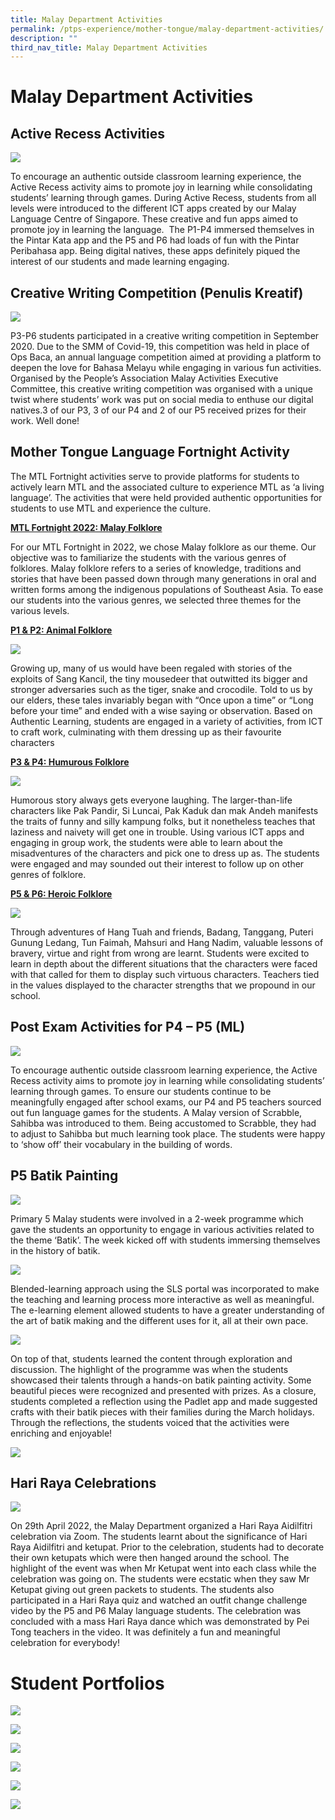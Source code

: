 ```yaml
---
title: Malay Department Activities
permalink: /ptps-experience/mother-tongue/malay-department-activities/
description: ""
third_nav_title: Malay Department Activities
---
```

# Malay Department Activities

## Active Recess Activities

![](/images/PTPS%20Experience/Malay%201.jpg)

To encourage an authentic outside classroom learning experience, the Active Recess activity aims to promote joy in learning while consolidating students’ learning through games. During Active Recess, students from all levels were introduced to the different ICT apps created by our Malay Language Centre of Singapore. These creative and fun apps aimed to promote joy in learning the language.  The P1-P4 immersed themselves in the Pintar Kata app and the P5 and P6 had loads of fun with the Pintar Peribahasa app. Being digital natives, these apps definitely piqued the interest of our students and made learning engaging.

## Creative Writing Competition (Penulis Kreatif)


![](/images/PTPS%20Experience/Malay%202.jpg)

P3-P6 students participated in a creative writing competition in September 2020. Due to the SMM of Covid-19, this competition was held in place of Ops Baca, an annual language competition aimed at providing a platform to deepen the love for Bahasa Melayu while engaging in various fun activities. Organised by the People’s Association Malay Activities Executive Committee, this creative writing competition was organised with a unique twist where students’ work was put on social media to enthuse our digital natives.3 of our P3, 3 of our P4 and 2 of our P5 received prizes for their work. Well done!

## Mother Tongue Language Fortnight Activity


The MTL Fortnight activities serve to provide platforms for students to actively learn MTL and the associated culture to experience MTL as ‘a living language’. The activities that were held provided authentic opportunities for students to use MTL and experience the culture. 

  

<b><u>MTL Fortnight 2022: Malay Folklore</u></b>

For our MTL Fortnight in 2022, we chose Malay folklore as our theme. Our objective was to familiarize the students with the various genres of folklores. Malay folklore refers to a series of knowledge, traditions and stories that have been passed down through many generations in oral and written forms among the indigenous populations of Southeast Asia. To ease our students into the various genres, we selected three themes for the various levels.

  

<b><u>P1 & P2: Animal Folklore</u></b>

![](/images/PTPS%20Experience/P1%20P2%20ML.png)

Growing up, many of us would have been regaled with stories of the exploits of Sang Kancil, the tiny mousedeer that outwitted its bigger and stronger adversaries such as the tiger, snake and crocodile. Told to us by our elders, these tales invariably began with “Once upon a time” or “Long before your time” and ended with a wise saying or observation. Based on Authentic Learning, students are engaged in a variety of activities, from ICT to craft work, culminating with them dressing up as their favourite characters

  

<b><u>P3 & P4: Humurous Folklore</b></u>

![](/images/PTPS%20Experience/P3%20P4%20ML.png)

Humorous story always gets everyone laughing. The larger-than-life characters like Pak Pandir, Si Luncai, Pak Kaduk dan mak Andeh manifests the traits of funny and silly kampung folks, but it nonetheless teaches that laziness and naivety will get one in trouble. Using various ICT apps and engaging in group work, the students were able to learn about the misadventures of the characters and pick one to dress up as. The students were engaged and may sounded out their interest to follow up on other genres of folklore.

  

<b><u>P5 & P6: Heroic Folklore</b></u>

![](/images/PTPS%20Experience/P5%20P6%20ML.png)

Through adventures of Hang Tuah and friends, Badang, Tanggang, Puteri Gunung Ledang, Tun Faimah, Mahsuri and Hang Nadim, valuable lessons of bravery, virtue and right from wrong are learnt. Students were excited to learn in depth about the different situations that the characters were faced with that called for them to display such virtuous characters. Teachers tied in the values displayed to the character strengths that we propound in our school. 

## Post Exam Activities for P4 – P5 (ML)

![](/images/PTPS%20Experience/Malay%205.jpg)

To encourage authentic outside classroom learning experience, the Active Recess activity aims to promote joy in learning while consolidating students’ learning through games. To ensure our students continue to be meaningfully engaged after school exams, our P4 and P5 teachers sourced out fun language games for the students. A Malay version of Scrabble, Sahibba was introduced to them. Being accustomed to Scrabble, they had to adjust to Sahibba but much learning took place. The students were happy to ‘show off’ their vocabulary in the building of words.

## P5 Batik Painting

![](/images/PTPS%20Experience/Malay%206.jpg)

Primary 5 Malay students were involved in a 2-week programme which gave the students an opportunity to engage in various activities related to the theme ‘Batik’. The week kicked off with students immersing themselves in the history of batik.

![](/images/PTPS%20Experience/Malay%209.jpg)

Blended-learning approach using the SLS portal was incorporated to make the teaching and learning process more interactive as well as meaningful. The e-learning element allowed students to have a greater understanding of the art of batik making and the different uses for it, all at their own pace.

![](/images/PTPS%20Experience/Malay%208.jpg)

On top of that, students learned the content through exploration and discussion. The highlight of the programme was when the students showcased their talents through a hands-on batik painting activity. Some beautiful pieces were recognized and presented with prizes. As a closure, students completed a reflection using the Padlet app and made suggested crafts with their batik pieces with their families during the March holidays. Through the reflections, the students voiced that the activities were enriching and enjoyable!


![](/images/PTPS%20Experience/Malay%207.jpg)


## Hari Raya Celebrations

![](/images/PTPS%20Experience/Raya.png)


On 29th April 2022, the Malay Department organized a Hari Raya Aidilfitri celebration via Zoom. The students learnt about the significance of Hari Raya Aidilfitri and ketupat. Prior to the celebration, students had to decorate their own ketupats which were then hanged around the school. The highlight of the event was when Mr Ketupat went into each class while the celebration was going on. The students were ecstatic when they saw Mr Ketupat giving out green packets to students. The students also participated in a Hari Raya quiz and watched an outfit change challenge video by the P5 and P6 Malay language students. The celebration was concluded with a mass Hari Raya dance which was demonstrated by Pei Tong teachers in the video. It was definitely a fun and meaningful celebration for everybody!

# Student Portfolios

![](/images/PTPS%20Experience/AaliyahZ%20Res2.jpg)

![](/images/PTPS%20Experience/Aliya%20C%20Res4.jpg)

![](/images/PTPS%20Experience/Grace%20Ex4.jpg)

![](/images/PTPS%20Experience/NurSyifa%20Ex6.jpg)

![](/images/PTPS%20Experience/NurSyifa%20Ex6.jpg)

![](/images/PTPS%20Experience/Sharleez%20Res5.jpg)